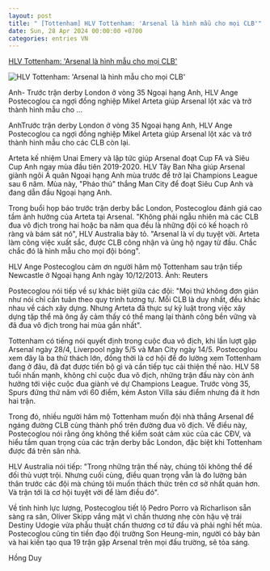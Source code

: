 ```yaml
---
layout: post
title: " [Tottenham] HLV Tottenham: 'Arsenal là hình mẫu cho mọi CLB'"
date: Sun, 28 Apr 2024 00:00:00 +0700
categories: entries VN
---
```

[HLV Tottenham: 'Arsenal là hình mẫu cho mọi CLB'](https://vnexpress.net/hlv-tottenham-arsenal-la-hinh-mau-cho-moi-clb-4739754.html)

![HLV Tottenham: 'Arsenal là hình mẫu cho mọi CLB'](https://vcdn1-thethao.vnecdn.net/2024/04/27/2023-12-10t182925z-128014911-u-7207-3317-1714209386.jpg?w=1200&h=0&q=100&dpr=1&fit=crop&s=-KHjqh9y_ug-pfvQuExQAA)

Anh- Trước trận derby London ở vòng 35 Ngoại hạng Anh, HLV Ange Postecoglou ca ngợi đồng nghiệp Mikel Arteta giúp Arsenal lột xác và trở thành hình mẫu cho ...

AnhTrước trận derby London ở vòng 35 Ngoại hạng Anh, HLV Ange Postecoglou ca ngợi đồng nghiệp Mikel Arteta giúp Arsenal lột xác và trở thành hình mẫu cho các CLB còn lại.

Arteta kế nhiệm Unai Emery và lập tức giúp Arsenal đoạt Cup FA và Siêu Cup Anh ngay mùa đầu tiên 2019-2020. HLV Tây Ban Nha giúp Arsenal giành ngôi Á quân Ngoại hạng Anh mùa trước để trở lại Champions League sau 6 năm. Mùa này, "Pháo thủ" thắng Man City để đoạt Siêu Cup Anh và đang dẫn đầu Ngoại hạng Anh.

Trong buổi họp báo trước trận derby bắc London, Postecoglou đánh giá cao tầm ảnh hưởng của Arteta tại Arsenal. "Không phải ngẫu nhiên mà các CLB đua vô địch trong hai hoặc ba năm qua đều là những đội có kế hoạch rõ ràng và bám sát nó", HLV Australia bày tỏ. "Arsenal là ví dụ tuyệt vời. Arteta làm công việc xuất sắc, được CLB công nhận và ủng hộ ngay từ đầu. Chắc chắc đó là hình mẫu cho mọi đội bóng".

HLV Ange Postecoglou cảm ơn người hâm mộ Tottenham sau trận tiếp Newcastle ở Ngoại hạng Anh ngày 10/12/2013. Ảnh: Reuters

Postecoglou nói tiếp về sự khác biệt giữa các đội: "Mọi thứ không đơn giản như nói chỉ cần tuân theo quy trình tương tự. Mỗi CLB là duy nhất, đều khác nhau về cách xây dựng. Nhưng Arteta đã thực sự kỷ luật trong việc xây dựng tập thể mà ông ấy cảm thấy có thể mang lại thành công bền vững và đã đua vô địch trong hai mùa gần nhất".

Tottenham có tiếng nói quyết định trong cuộc đua vô địch, khi lần lượt gặp Arsenal ngày 28/4, Liverpool ngày 5/5 và Man City ngày 14/5. Postecoglou xem đây là ba thử thách lớn, đồng thời là cơ hội để đo lường xem Tottenham đang ở đâu, đã đạt được tiến bộ gì và cần tiếp tục cải thiện thế nào. HLV 58 tuổi nhấn mạnh, không chỉ cuộc đua vô địch, những trận đấu này còn ảnh hưởng tới việc cuộc đua giành vé dự Champions League. Trước vòng 35, Spurs đứng thứ năm với 60 điểm, kém Aston Villa sáu điểm nhưng đá ít hơn hai trận.

Trong đó, nhiều người hâm mộ Tottenham muốn đội nhà thắng Arsenal để ngáng đường CLB cùng thành phố trên đường đua vô địch. Về điều này, Postecoglou nói rằng ông không thể kiểm soát cảm xúc của các CĐV, và hiểu tầm quan trọng của các trận derby bắc London, đặc biệt khi Tottenham được đá trên sân nhà.

HLV Australia nói tiếp: "Trong những trận thế này, chúng tôi không thể để đối thủ vượt trội. Nhưng cuối cùng, điều quan trọng vẫn là đo lường bản thân trước các đội mà chúng tôi muốn thách thức trên cơ sở nhất quán hơn. Và trận tới là cơ hội tuyệt vời để làm điều đó".

Về tình hình lực lượng, Postecoglou tiết lộ Pedro Porro và Richarlison sẵn sàng ra sân, Oliver Skipp vắng mặt vì chấn thương nhẹ còn hậu vệ trái Destiny Udogie vừa phẫu thuật chấn thương cơ tứ đầu và phải nghỉ hết mùa. Postecoglou cũng tin tiền đạo đội trưởng Son Heung-min, người có bảy bàn và hai kiến tạo qua 19 trận gặp Arsenal trên mọi đấu trường, sẽ tỏa sáng.

Hồng Duy

